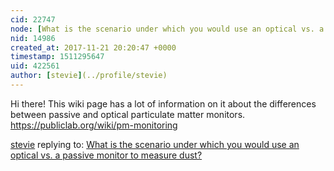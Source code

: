 ```yaml
---
cid: 22747
node: [What is the scenario under which you would use an optical vs. a passive monitor to measure dust? ](../notes/kgradow1/10-01-2017/what-is-the-scenario-under-which-you-would-use-an-optical-vs-a-passive-monitor)
nid: 14986
created_at: 2017-11-21 20:20:47 +0000
timestamp: 1511295647
uid: 422561
author: [stevie](../profile/stevie)
---
```


Hi there! 
This wiki page has a lot of information on it about the differences between passive and optical particulate matter monitors. https://publiclab.org/wiki/pm-monitoring 



[stevie](../profile/stevie) replying to: [What is the scenario under which you would use an optical vs. a passive monitor to measure dust? ](../notes/kgradow1/10-01-2017/what-is-the-scenario-under-which-you-would-use-an-optical-vs-a-passive-monitor)


